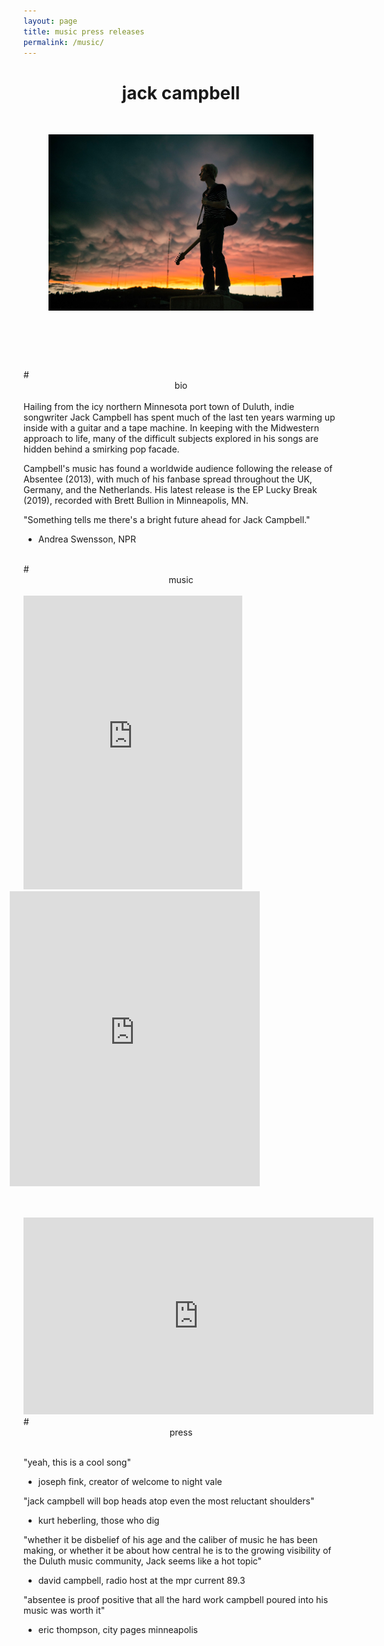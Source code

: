 ```yaml
---
layout: page
title: music press releases
permalink: /music/
---
```

# <center> jack campbell </center> 
<br>

<figure>
  <img class="col center" style="margin-bottom:10%;" src="/img/prof_pic.jpg">
</figure>

<br>
<br>
# <center> bio </center> 
<br>
Hailing from the icy northern Minnesota port town of Duluth, indie songwriter
Jack Campbell has spent much of the last ten years warming up inside with
a guitar and a tape machine. In keeping with the Midwestern approach to life,
many of the difficult subjects explored in his songs are hidden behind a smirking
pop facade.

Campbell's music has found a worldwide audience following the release of 
Absentee (2013), with much of his fanbase spread throughout the UK, Germany,
and the Netherlands. His latest release is the EP Lucky Break (2019), recorded
with Brett Bullion in Minneapolis, MN.

"Something tells me there's a bright future ahead for Jack Campbell."
- Andrea Swensson, NPR

<br>
# <center> music </center>
<br>

<iframe style="border: 0; width: 350px; height: 470px;" src="https://bandcamp.com/EmbeddedPlayer/album=3033148406/size=large/bgcol=333333/linkcol=0f91ff/tracklist=false/transparent=true/" seamless><a href="https://jackcampbell.bandcamp.com/album/lucky-break">Lucky Break by Jack Campbell</a></iframe>

<iframe style="border: 0; width: 400px; height: 472px; float: right; margin-left: 25%; margin-right: 25%; margin-bottom: 10%;" src="https://bandcamp.com/EmbeddedPlayer/album=75804434/size=large/bgcol=333333/linkcol=0f91ff/artwork=small/transparent=true/" seamless><a href="http://jackcampbell.bandcamp.com/album/jack-campbell">Jack Campbell</a></iframe>


<iframe width="560" height="315" src="https://www.youtube.com/embed/zlvF7JVtYmg" frameborder="0" allow="accelerometer; autoplay; encrypted-media; gyroscope; picture-in-picture" allowfullscreen></iframe>

<br>
# <center> press </center>
<br>

"yeah, this is a cool song"
- joseph fink, creator of welcome to night vale

"jack campbell will bop heads atop even the most reluctant shoulders"
- kurt heberling, those who dig

"whether it be disbelief of his age and the caliber of music he has been making,
or whether it be about how central he is to the growing visibility of the Duluth 
music community, Jack seems like a hot topic"
- david campbell, radio host at the mpr current 89.3

"absentee is proof positive that all the hard work campbell poured into his music
was worth it"
- eric thompson, city pages minneapolis
